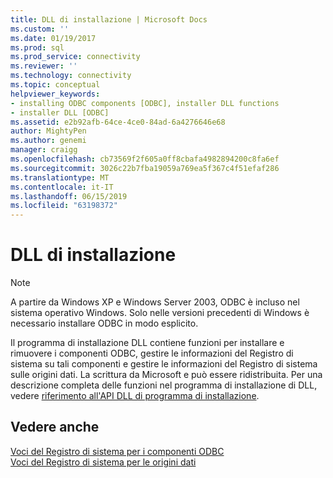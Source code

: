 ```yaml
---
title: DLL di installazione | Microsoft Docs
ms.custom: ''
ms.date: 01/19/2017
ms.prod: sql
ms.prod_service: connectivity
ms.reviewer: ''
ms.technology: connectivity
ms.topic: conceptual
helpviewer_keywords:
- installing ODBC components [ODBC], installer DLL functions
- installer DLL [ODBC]
ms.assetid: e2b92afb-64ce-4ce0-84ad-6a4276646e68
author: MightyPen
ms.author: genemi
manager: craigg
ms.openlocfilehash: cb73569f2f605a0ff8cbafa4982894200c8fa6ef
ms.sourcegitcommit: 3026c22b7fba19059a769ea5f367c4f51efaf286
ms.translationtype: MT
ms.contentlocale: it-IT
ms.lasthandoff: 06/15/2019
ms.locfileid: "63198372"
---
```

# <a name="installer-dll"></a>DLL di installazione
> [!NOTE]  
>  A partire da Windows XP e Windows Server 2003, ODBC è incluso nel sistema operativo Windows. Solo nelle versioni precedenti di Windows è necessario installare ODBC in modo esplicito.  
  
 Il programma di installazione DLL contiene funzioni per installare e rimuovere i componenti ODBC, gestire le informazioni del Registro di sistema su tali componenti e gestire le informazioni del Registro di sistema sulle origini dati. La scrittura da Microsoft e può essere ridistribuita. Per una descrizione completa delle funzioni nel programma di installazione di DLL, vedere [riferimento all'API DLL di programma di installazione](../../../odbc/reference/syntax/installer-dll-api-reference-function.md).  
  
## <a name="see-also"></a>Vedere anche  
 [Voci del Registro di sistema per i componenti ODBC](../../../odbc/reference/install/registry-entries-for-odbc-components.md)   
 [Voci del Registro di sistema per le origini dati](../../../odbc/reference/install/registry-entries-for-data-sources.md)
